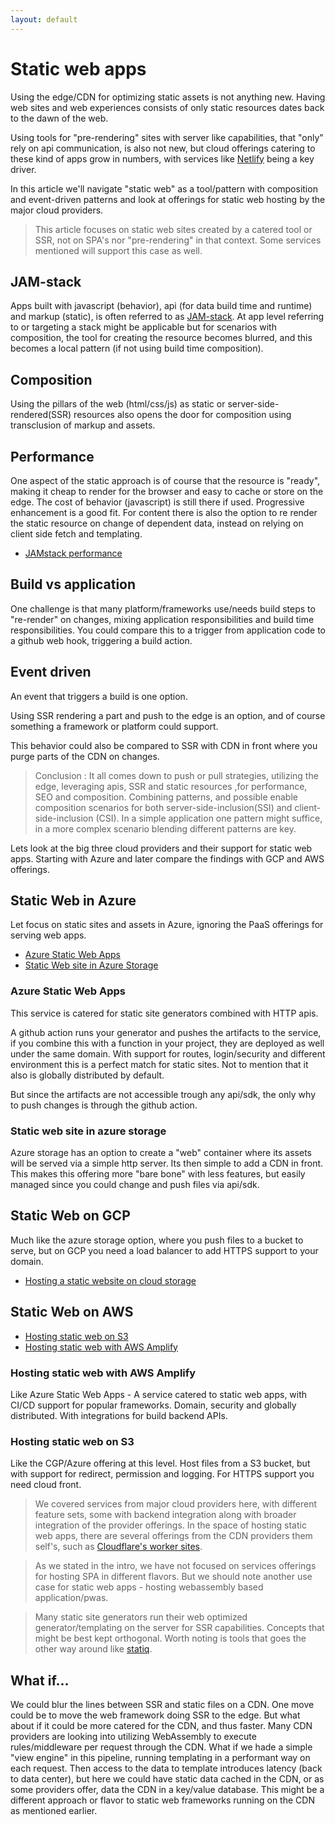 ```yaml
---
layout: default
---
```


# Static web apps

Using the edge/CDN for optimizing static assets is not anything new. Having web sites and web experiences consists of only static resources dates back to the dawn of the web.

Using tools for "pre-rendering" sites with server like capabilities, that "only" rely on api communication, is also not new, but cloud offerings catering to these kind of apps grow in numbers, with services like [Netlify](https://www.netlify.com/) being a key driver.

In this article we'll navigate "static web" as a tool/pattern with composition and event-driven patterns and look at offerings for static web hosting by the major cloud providers. 

> This article focuses on static web sites created by a catered tool or SSR, not on SPA's nor "pre-rendering" in that context. Some services mentioned will support this case as well.

## JAM-stack
Apps built with javascript (behavior), api (for data build time and runtime) and markup (static), is often referred to as [JAM-stack](https://jamstack.org/).
At app level referring to or targeting a stack might be applicable but for scenarios with composition, the tool for creating the resource becomes blurred, and this becomes a local pattern (if not using build time composition).

## Composition
Using the pillars of the web (html/css/js) as static or server-side-rendered(SSR) resources also opens the door for composition using transclusion of markup and assets.

## Performance
One aspect of the static approach is of course that the resource is "ready", making it cheap to render for the browser and easy to cache or store on the edge. 
The cost of behavior (javascript) is still there if used. Progressive enhancement is a good fit. For content there is also the option to re render the static resource on change of dependent data, instead on relying on client side fetch and templating.

- [JAMstack performance](https://css-tricks.com/a-look-at-jamstacks-speed-by-the-numbers/)

## Build vs application
One challenge is that many platform/frameworks use/needs build steps to "re-render" on changes, mixing application responsibilities and build time responsibilities.
You could compare this to a trigger from application code to a github web hook, triggering a build action.

## Event driven
An event that triggers a build is one option.

Using SSR rendering a part and push to the edge is an option, and of course something a framework or platform could support.

This behavior could also be compared to SSR with CDN in front where you purge parts of the CDN on changes.

> Conclusion : It all comes down to push or pull strategies, utilizing the edge, leveraging apis, SSR and static resources ,for performance, SEO and composition. Combining patterns, and possible enable composition scenarios for both server-side-inclusion(SSI) and client-side-inclusion (CSI). In a simple application one pattern might suffice, in a more complex scenario blending different patterns are key.

Lets look at the big three cloud providers and their support for static web apps. Starting with Azure and later compare the findings with GCP and AWS offerings.

## Static Web in Azure

Let focus on static sites and assets in Azure, ignoring the PaaS offerings for serving web apps.

- [Azure Static Web Apps](https://azure.microsoft.com/en-us/services/app-service/static/)
- [Static Web site in Azure Storage](https://docs.microsoft.com/en-us/azure/storage/blobs/storage-blob-static-website)

### Azure Static Web Apps

This service is catered for static site generators combined with HTTP apis.

A github action runs your generator and pushes the artifacts to the service, if you combine this with a function in your project, they are deployed as well under the same domain.
With support for routes, login/security and different environment this is a perfect match for static sites. Not to mention that it also is globally distributed by default.

But since the artifacts are not accessible trough any api/sdk, the only why to push changes is through the github action. 

### Static web site in azure storage

Azure storage has an option to create a "web" container where its assets will be served via a simple http server. Its then simple to add a CDN in front.
This makes this offering more "bare bone" with less features, but easily managed since you could change and push files via api/sdk.

## Static Web on GCP

Much like the azure storage option, where you push files to a bucket to serve, but on GCP you need a load balancer to add HTTPS support to your domain.
- [Hosting a static website on cloud storage](https://cloud.google.com/storage/docs/hosting-static-website)

## Static Web on AWS

- [Hosting static web on S3](https://docs.aws.amazon.com/AmazonS3/latest/dev/WebsiteHosting.html)
- [Hosting static web with AWS Amplify](https://aws.amazon.com/amplify/console/)

### Hosting static web with AWS Amplify
Like Azure Static Web Apps - A service catered to static web apps, with CI/CD support for popular frameworks. Domain, security and globally distributed. With integrations for build backend APIs.

### Hosting static web on S3

Like the CGP/Azure offering at this level. Host files from a S3 bucket, but with support for redirect, permission and logging. For HTTPS support you need cloud front.

> We covered services from major cloud providers here, with different feature sets, some with backend integration along with broader integration of the provider offerings. In the space of hosting static web apps, there are several offerings from the CDN providers them self's, such as [Cloudflare's worker sites](https://workers.cloudflare.com/sites).

> As we stated in the intro, we have not focused on services offerings for hosting SPA in different flavors. But we should note another use case for static web apps - hosting webassembly based application/pwas.

> Many static site generators run their web optimized generator/templating on the server for SSR capabilities. Concepts that might be best kept orthogonal. Worth noting is tools that goes the other way around like [statiq](https://statiq.dev/).

## What if...
We could blur the lines between SSR and static files on a CDN. One move could be to move the web framework doing SSR to the edge. But what about if it could be more catered for the CDN, and thus faster. Many CDN providers are looking into utilizing WebAssembly to execute rules/middleware per request through the CDN. What if we hade a simple "view engine" in this pipeline, running templating in a performant way on each request. Then access to the data to template introduces latency (back to data center), but here we could have static data cached in the CDN, or as some providers offer, data the CDN in a key/value database.
This might be a different approach or flavor to static web frameworks running on the CDN as mentioned earlier.
